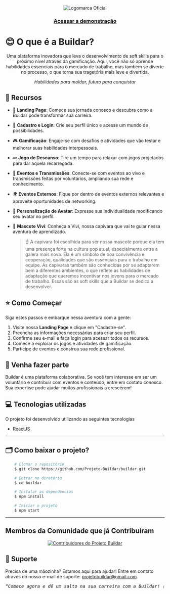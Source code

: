 <div align="center">
  <img src="https://github.com/Projeto-Buildar/buildar/assets/146984390/28a4087a-17bd-4453-ad24-3ad5b9791813)" alt="Logomarca Oficial"/>
</div>
<h3 align="center">
    <a href="https://buildar.vercel.app/">Acessar a demonstração</a>
<h3 >

# 😊 O que é a Buildar? 
<p align="center">Uma plataforma inovadora que leva o desenvolvimento de soft skills para o próximo nível através da gamificação. Aqui, você não só aprende habilidades essenciais para o mercado de trabalho, mas também se diverte no processo, o que torna sua tragetória mais leve e divertida.
</p>
<p align="center"><i>Habilidades para moldar, futuro para conquistar</i> </p>



## 🧰 Recursos 

- 💫 **Landing Page**: Comece sua jornada conosco e descubra como a Buildar pode transformar sua carreira.
- 🔑 **Cadastro e Login**: Crie seu perfil único e acesse um mundo de possibilidades.
- 🎮 **Gamificação**: Engaje-se com desafios e atividades que vão testar e melhorar suas habilidades interpessoais.
- 💤 **Jogo de Descanso**: Tire um tempo para relaxar com jogos projetados para dar aquela recarregada.
- 📡 **Eventos e Transmissões**: Conecte-se com eventos ao vivo e transmissões feitas por voluntários, ampliando sua rede e conhecimento.
- 🌍 **Eventos Externos**: Fique por dentro de eventos externos relevantes e aproveite oportunidades de networking.
- 🎨 **Personalização de Avatar**: Expresse sua individualidade modificando seu avatar no perfil.
- 🐾 **Mascote Vivi**: Conheça a Vivi, nossa capivara que vai te guiar nessa aventura de aprendizado.

  > :point_up: A capivara foi escolhida para ser nossa mascote porque ela tem uma presença forte na cultura pop atual, especialmente entre a galera mais nova. Ela é um símbolo de boa convivência e cooperação, qualidades que são essenciais para o trabalho em equipe. As capivaras também são conhecidas por se adaptarem bem a diferentes ambientes, o que reflete as habilidades de adaptação que queremos incentivar nos jovens para o mercado de trabalho. Essas são as soft skills que a Buildar se dedica a desenvolver.

## ⭐ Como Começar 

Siga estes passos e embarque nessa aventura com a gente:
1. Visite nossa **Landing Page** e clique em "Cadastre-se".
2. Preencha as informações necessárias para criar seu perfil.
3. Confirme seu e-mail e faça login para acessar todos os recursos.
4. Comece a explorar os jogos e atividades de gamificação.
5. Participe de eventos e construa sua rede profissional.

## 🤝 Venha fazer parte 

Buildar é uma plataforma colaborativa. Se você tem interesse em ser um voluntário e contribuir com eventos e conteúdo, entre em contato conosco. Sua expertise pode ajudar muitos profissionais a crescerem!

## 💻 Tecnologias utilizadas

O projeto foi desenvolvido utilizando as seguintes tecnologias

- [ReactJS](https://reactjs.org)

---

## 🗂 Como baixar o projeto?

```bash
    # Clonar o repositório
    $ git clone https://github.com/Projeto-Buildar/buildar.git

    # Entrar no diretório
    $ cd buildar

    # Instalar as dependências
    $ npm install

    # Iniciar o projeto
    $ npm start
```
---

## Membros da Comunidade que já Contribuíram

<div align="center">
  <a href="https://github.com/Projeto-Buildar/buildar/graphs/contributors">
    <img src="https://contrib.rocks/image?repo=Projeto-Buildar/buildar" alt="Contribuidores do Projeto Buildar"/>
  </a>

  <!-- Made with contrib.rocks -->


</div>



## 🔧 Suporte 

Precisa de uma mãozinha? Estamos aqui para ajudar! Entre em contato através do nosso e-mail de suporte: projetobuildar@gmail.com.



<div align="center">
  <pre><i>“Comece agora e dê um salto na sua carreira com a Buildar! ₍ᐢ• (ܫ)•ᐢ₎💜”</i></pre>
</div>

